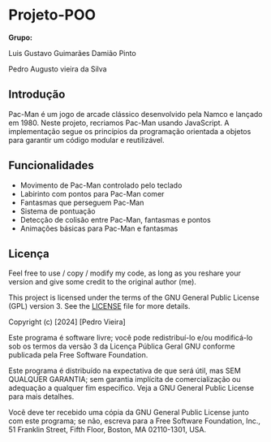 # Projeto-POO

**Grupo:**

Luis Gustavo Guimarães Damião Pinto 

Pedro Augusto vieira da Silva 




## Introdução

Pac-Man é um jogo de arcade clássico desenvolvido pela Namco e lançado em 1980. Neste projeto, recriamos Pac-Man usando JavaScript. A implementação segue os princípios da programação orientada a objetos para garantir um código modular e reutilizável.

## Funcionalidades

- Movimento de Pac-Man controlado pelo teclado
- Labirinto com pontos para Pac-Man comer
- Fantasmas que perseguem Pac-Man
- Sistema de pontuação
- Detecção de colisão entre Pac-Man, fantasmas e pontos
- Animações básicas para Pac-Man e fantasmas


## Licença

Feel free to use / copy / modify my code, as long as you reshare your version and give some credit to the original author (me).

This project is licensed under the terms of the GNU General Public License (GPL) version 3. See the [LICENSE](https://creativecommons.org/licenses/by-sa/4.0/) file for more details.


Copyright (c) [2024] [Pedro Vieira]

Este programa é software livre; você pode redistribuí-lo e/ou
modificá-lo sob os termos da versão 3 da Licença Pública Geral GNU
conforme publicada pela Free Software Foundation.

Este programa é distribuído na expectativa de que será útil, mas SEM QUALQUER GARANTIA; sem
garantia implícita de comercialização ou adequação a qualquer fim específico. Veja a
GNU General Public License para mais detalhes.

Você deve ter recebido uma cópia da GNU General Public License junto com este programa;
se não, escreva para a Free Software Foundation, Inc., 51 Franklin Street, Fifth Floor,
Boston, MA 02110-1301, USA.


